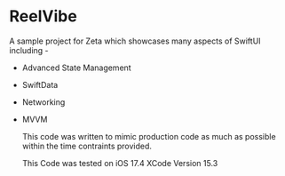 # ReelVibe
A sample project for Zeta which showcases many aspects of SwiftUI including -
- Advanced State Management
- SwiftData
- Networking
- MVVM

  This code was written to mimic production code as much as possible within the time contraints provided.

  This Code was tested on iOS 17.4
  XCode Version 15.3


